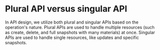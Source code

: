 # Plural API versus singular API


In API design, we utilize both plural and singular APIs based on the operation's nature. Plural APIs are used to handle multiple resources (such as create, delete, and full snapshots with many materials) at once. Singular APIs are used to handle single resources, like updates and specific snapshots.
